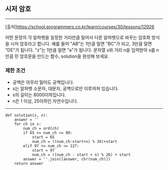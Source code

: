 ## 시저 암호

---

[출처]https://school.programmers.co.kr/learn/courses/30/lessons/12926

어떤 문장의 각 알파벳을 일정한 거리만큼 밀어서 다른 알파벳으로 바꾸는 암호화 방식을 시저 암호라고 합니다. 예를 들어 "AB"는 1만큼 밀면 "BC"가 되고, 3만큼 밀면 "DE"가 됩니다. "z"는 1만큼 밀면 "a"가 됩니다. 문자열 s와 거리 n을 입력받아 s를 n만큼 민 암호문을 만드는 함수, solution을 완성해 보세요.

### 제한 조건
- 공백은 아무리 밀어도 공백입니다.
- s는 알파벳 소문자, 대문자, 공백으로만 이루어져 있습니다.
- s의 길이는 8000이하입니다.
- n은 1 이상, 25이하인 자연수입니다.

---

~~~
def solution(s, n):
    answer = ''
    for ch in s:
        num_ch = ord(ch)
        if 65 <= num_ch <= 90:
            start = 65
            num_ch = ((num_ch-start+n) % 26)+start
        elif 97 <= num_ch <= 127:
            start = 97
            num_ch = ((num_ch - start + n) % 26) + start
        answer = ''.join([answer, chr(num_ch)])
    return answer
~~~